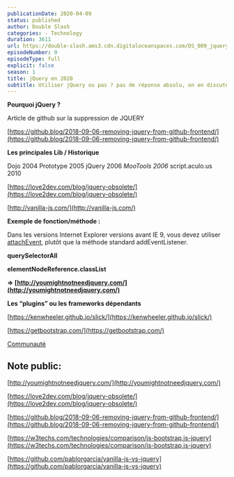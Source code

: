 ```yaml
---
publicationDate: 2020-04-09
status: published
author: Double Slash
categories: - Technology
duration: 3611
url: https://double-slash.ams3.cdn.digitaloceanspaces.com/DS_009_jquery.mp3
episodeNumber: 9
episodeType: full
explicit: false
season: 1
title: jQuery en 2020
subtitle: Utiliser jQuery ou pas ? pas de réponse absolu, on en discute...
---
```

**Pourquoi jQuery ?**

Article de github sur la suppression de JQUERY

[https://github.blog/2018-09-06-removing-jquery-from-github-frontend/](https://github.blog/2018-09-06-removing-jquery-from-github-frontend/)


**Les principales Lib  / Historique**

Dojo 2004
Prototype 2005
jQuery 2006
*MooTools 2006*
script.aculo.us 2010


[https://love2dev.com/blog/jquery-obsolete/](https://love2dev.com/blog/jquery-obsolete/)

[http://vanilla-js.com/](http://vanilla-js.com/)

**Exemple de fonction/méthode :**

Dans les versions Internet Explorer versions avant IE 9, vous devez utiliser [attachEvent](https://developer.mozilla.org/fr/docs/Web/API/EventTarget/addEventListener), plutôt que la méthode standard addEventListener.

**querySelectorAll**

**elementNodeReference.classList**

**=> [http://youmightnotneedjquery.com/](http://youmightnotneedjquery.com/)**

**Les “plugins” ou les frameworks dépendants**

[https://kenwheeler.github.io/slick/](https://kenwheeler.github.io/slick/)

[https://getbootstrap.com/](https://getbootstrap.com/)

[Communauté](https://www.notion.so/Communaut-1780a193e1264e7a869b70b7ae62941b)


## Note public:

[http://youmightnotneedjquery.com/](http://youmightnotneedjquery.com/)

[https://love2dev.com/blog/jquery-obsolete/](https://love2dev.com/blog/jquery-obsolete/)

[https://github.blog/2018-09-06-removing-jquery-from-github-frontend/](https://github.blog/2018-09-06-removing-jquery-from-github-frontend/)

[https://w3techs.com/technologies/comparison/js-bootstrap,js-jquery](https://w3techs.com/technologies/comparison/js-bootstrap,js-jquery)

[https://github.com/pablorgarcia/vanilla-js-vs-jquery](https://github.com/pablorgarcia/vanilla-js-vs-jquery)

